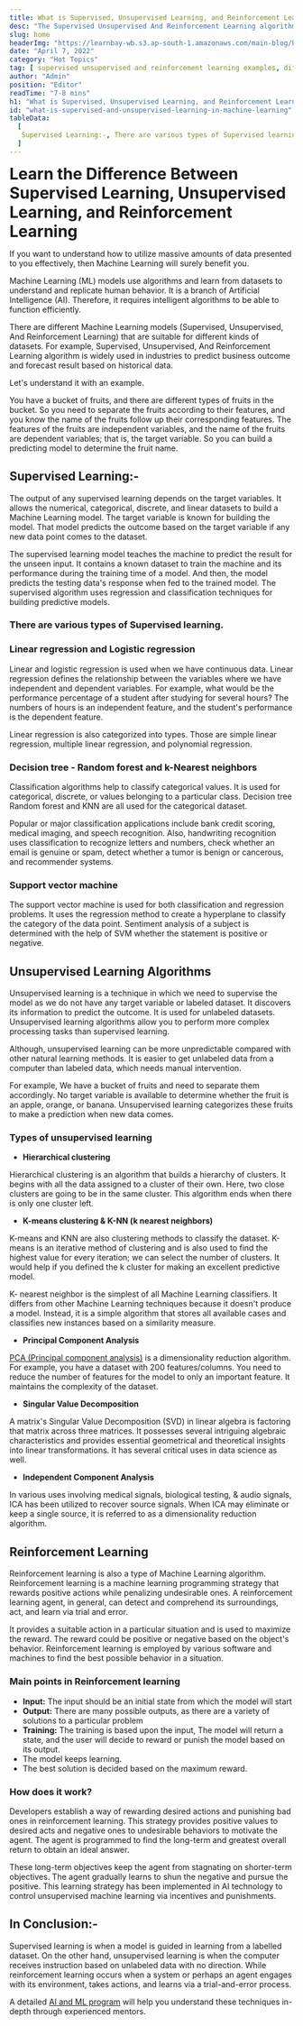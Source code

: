 ```yaml
---
title: What is Supervised, Unsupervised Learning, and Reinforcement Learning in Machine Learning
desc: "The Supervised Unsupervised And Reinforcement Learning algorithm is widely used in the industries to predict the business outcome, and forecasting the result on the basis of historical data"
slug: home
headerImg: "https://learnbay-wb.s3.ap-south-1.amazonaws.com/main-blog/blog/super.png"
date: "April 7, 2022"
category: "Hot Topics"
tag: [ supervised unsupervised and reinforcement learning examples, difference between supervised unsupervised and reinforcement learning ]
author: "Admin"
position: "Editor"
readTime: "7-8 mins"
h1: "What is Supervised, Unsupervised Learning, and Reinforcement Learning in Machine Learning"
id: "what-is-supervised-and-unsupervised-learning-in-machine-learning"
tableData:
  [
   Supervised Learning:-, There are various types of Supervised learning., Linear regression and Logistic regression, Decision tree - Random forest and k-Nearest neighbors, Support vector machine, Unsupervised Learning Algorithms, Types of unsupervised learning, Reinforcement Learning, Main points in Reinforcement learning, How does it work?, In Conclusion:-
  ]
---
```


<span style=" font-weight:bold; font-size:28px"> Learn the Difference Between Supervised Learning, Unsupervised Learning, and Reinforcement Learning </span>

If you want to understand how to utilize massive amounts of data presented to you effectively, then Machine Learning will surely benefit you.

Machine Learning (ML) models use algorithms and learn from datasets to understand and replicate human behavior. It is a branch of Artificial Intelligence (AI). Therefore, it requires intelligent algorithms to be able to function efficiently.

There are different Machine Learning models (Supervised, Unsupervised, And Reinforcement Learning) that are suitable for different kinds of datasets. For example, Supervised, Unsupervised, And Reinforcement Learning algorithm is widely used in industries to predict business outcome and forecast result based on historical data.

Let's understand it with an example.

You have a bucket of fruits, and there are different types of fruits in the bucket. So you need to separate the fruits according to their features, and you know the name of the fruits follow up their corresponding features. The features of the fruits are independent variables, and the name of the fruits are dependent variables; that is, the target variable. So you can build a predicting model to determine the fruit name.

## Supervised Learning:-

The output of any supervised learning depends on the target variables. It allows the numerical, categorical, discrete, and linear datasets to build a Machine Learning model. The target variable is known for building the model. That model predicts the outcome based on the target variable if any new data point comes to the dataset.

The supervised learning model teaches the machine to predict the result for the unseen input. It contains a known dataset to train the machine and its performance during the training time of a model. And then, the model predicts the testing data's response when fed to the trained model. The supervised algorithm uses regression and classification techniques for building predictive models.

### There are various types of Supervised learning.   

### Linear regression and Logistic regression

Linear and logistic regression is used when we have continuous data. Linear regression defines the relationship between the variables where we have independent and dependent variables. For example, what would be the performance percentage of a student after studying for several hours? The numbers of hours is an independent feature, and the student's performance is the dependent feature.

Linear regression is also categorized into types. Those are simple linear regression, multiple linear regression, and polynomial regression.

### Decision tree - Random forest and k-Nearest neighbors   

Classification algorithms help to classify categorical values. It is used for categorical, discrete, or values belonging to a particular class. Decision tree Random forest and KNN are all used for the categorical dataset.

Popular or major classification applications include bank credit scoring, medical imaging, and speech recognition. Also, handwriting recognition uses classification to recognize letters and numbers, check whether an email is genuine or spam, detect whether a tumor is benign or cancerous, and recommender systems.

### Support vector machine   

The support vector machine is used for both classification and regression problems. It uses the regression method to create a hyperplane to classify the category of the data point. Sentiment analysis of a subject is determined with the help of SVM whether the statement is positive or negative.

## Unsupervised Learning Algorithms  

Unsupervised learning is a technique in which we need to supervise the model as we do not have any target variable or labeled dataset. It discovers its information to predict the outcome. It is used for unlabeled datasets. Unsupervised learning algorithms allow you to perform more complex processing tasks than supervised learning.

Although, unsupervised learning can be more unpredictable compared with other natural learning methods. It is easier to get unlabeled data from a computer than labeled data, which needs manual intervention.

For example, We have a bucket of fruits and need to separate them accordingly. No target variable is available to determine whether the fruit is an apple, orange, or banana. Unsupervised learning categorizes these fruits to make a prediction when new data comes.

### Types of unsupervised learning   

- **Hierarchical clustering**

Hierarchical clustering is an algorithm that builds a hierarchy of clusters. It begins with all the data assigned to a cluster of their own. Here, two close clusters are going to be in the same cluster. This algorithm ends when there is only one cluster left.

- **K-means clustering & K-NN (k nearest neighbors)**

K-means and KNN are also clustering methods to classify the dataset. K-means is an iterative method of clustering and is also used to find the highest value for every iteration; we can select the number of clusters. It would help if you defined the k cluster for making an excellent predictive model.

K- nearest neighbor is the simplest of all Machine Learning classifiers. It differs from other Machine Learning techniques because it doesn't produce a model. Instead, it is a simple algorithm that stores all available cases and classifies new instances based on a similarity measure.

- **Principal Component Analysis**

<a href="https://builtin.com/data-science/step-step-explanation-principal-component-analysis" target="_blank"> PCA (Principal component analysis)</a> is a dimensionality reduction algorithm. For example, you have a dataset with 200 features/columns. You need to reduce the number of features for the model to only an important feature. It maintains the complexity of the dataset.

- **Singular Value Decomposition**

A matrix's Singular Value Decomposition (SVD) in linear algebra is factoring that matrix across three matrices. It possesses several intriguing algebraic characteristics and provides essential geometrical and theoretical insights into linear transformations. It has several critical uses in data science as well.

- **Independent Component Analysis**

In various uses involving medical signals, biological testing, & audio signals, ICA has been utilized to recover source signals. When ICA may eliminate or keep a single source, it is referred to as a dimensionality reduction algorithm.

## Reinforcement Learning  

Reinforcement learning is also a type of Machine Learning algorithm. Reinforcement learning is a machine learning programming strategy that rewards positive actions while penalizing undesirable ones. A reinforcement learning agent, in general, can detect and comprehend its surroundings, act, and learn via trial and error.

It provides a suitable action in a particular situation and is used to maximize the reward. The reward could be positive or negative based on the object's behavior. Reinforcement learning is employed by various software and machines to find the best possible behavior in a situation.

### Main points in Reinforcement learning      

- **Input:** The input should be an initial state from which the model will start
- **Output:** There are many possible outputs, as there are a variety of solutions to a particular problem
- **Training:** The training is based upon the input, The model will return a state, and the user will decide to reward or punish the model based on its output.
- The model keeps learning.
- The best solution is decided based on the maximum reward.

### How does it work?        

Developers establish a way of rewarding desired actions and punishing bad ones in reinforcement learning. This strategy provides positive values to desired acts and negative ones to undesirable behaviors to motivate the agent. The agent is programmed to find the long-term and greatest overall return to obtain an ideal answer.

These long-term objectives keep the agent from stagnating on shorter-term objectives. The agent gradually learns to shun the negative and pursue the positive. This learning strategy has been implemented in AI technology to control unsupervised machine learning via incentives and punishments.

## In Conclusion:-    

Supervised learning is when a model is guided in learning from a labelled dataset. On the other hand, unsupervised learning is when the computer receives instruction based on unlabeled data with no direction. While reinforcement learning occurs when a system or perhaps an agent engages with its environment, takes actions, and learns via a trial-and-error process.

A detailed <a href="https://blog.learnbay.co/what-is-supervised-and-unsupervised-learning-in-machine-learning" target="_blank">AI and ML program</a> will help you understand these techniques in-depth through experienced mentors.